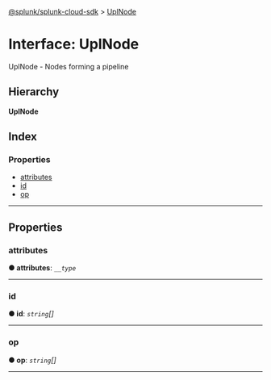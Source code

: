[@splunk/splunk-cloud-sdk](../README.md) > [UplNode](../interfaces/uplnode.md)

# Interface: UplNode

UplNode - Nodes forming a pipeline

## Hierarchy

**UplNode**

## Index

### Properties

* [attributes](uplnode.md#attributes)
* [id](uplnode.md#id)
* [op](uplnode.md#op)

---

## Properties

<a id="attributes"></a>

###  attributes

**● attributes**: *`__type`*

___
<a id="id"></a>

###  id

**● id**: *`string`[]*

___
<a id="op"></a>

###  op

**● op**: *`string`[]*

___


